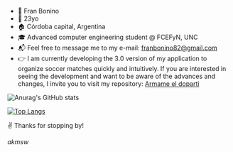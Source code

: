 - 👋  Fran Bonino
- 🌳  23yo
- 🏠  Córdoba capital, Argentina
- 🎓  Advanced computer engineering student @ FCEFyN, UNC
- :mailbox_with_mail:  Feel free to message me to my e-mail: franbonino82@gmail.com
- 👉  I am currently developing the 3.0 version of my application to organize soccer matches quickly and intuitively. If you are interested in seeing the development and want to be aware of the advances and changes, I invite you to visit my repository: [Armame el doparti](https://github.com/akmsw/Armame-el-doparti)

![Anurag's GitHub stats](https://github-readme-stats.vercel.app/api?username=akmsw&show_icons=true&count_private=true&theme=tokyonight)

[![Top Langs](https://github-readme-stats.vercel.app/api/top-langs/?username=akmsw&langs_count=10&theme=tokyonight&layout=compact)](https://github.com/anuraghazra/github-readme-stats)

  ✌️  Thanks for stopping by!
  
  _akmsw_
